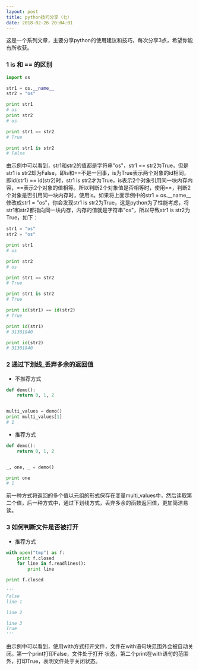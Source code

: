 ```yaml
---
layout: post
title: python技巧分享（七）
date: 2018-02-26 20:04:01
---
```


这是一个系列文章，主要分享python的使用建议和技巧，每次分享3点，希望你能有所收获。

### 1 is 和 == 的区别

```python
import os

str1 = os.__name__
str2 = "os"

print str1
# os
print str2
# os

print str1 == str2
# True

print str1 is str2
# False
```

由示例中可以看到，str1和str2的值都是字符串"os"，str1 == str2为True，但是str1 is str2却为False，即is和==不是一回事，is为True表示两个对象的id相同，即id(str1) == id(str2)时，str1 is str2才为True，is表示2个对象引用同一块内存内容，==表示2个对象的值相等。所以判断2个对象值是否相等时，使用==，判断2个对象是否引用同一块内存时，使用is。如果将上面示例中的str1 = os.__name__修改成str1 = "os"，你会发现str1 is str2为True，这是python为了性能考虑，将str1和str2都指向同一块内存，内存的值就是字符串"os"，所以导致str1 is str2为True，如下：

```python
str1 = "os"
str2 = "os"

print str1
# os

print str2
# os

print str1 == str2
# True

print str1 is str2
# True

print id(str1) == id(str2)
# True

print id(str1)
# 31301840

print id(str2)
# 31301840
```


### 2 通过下划线_丢弃多余的返回值

- 不推荐方式

```python
def demo():
    return 0, 1, 2


multi_values = demo()
print multi_values[1]
# 1
```

- 推荐方式

```python
def demo():
    return 0, 1, 2


_, one, _ = demo()

print one
# 1
```

前一种方式将返回的多个值以元组的形式保存在变量multi_values中，然后读取第二个值，后一种方式中，通过下划线方式，丢弃多余的函数返回值，更加简洁易读。

### 3 如何判断文件是否被打开

- 推荐方式

```python
with open("tmp") as f:
    print f.closed
    for line in f.readlines():
        print line

print f.closed

'''
False
line 1

line 2

line 3
True
'''
```

由示例中可以看到，使用with方式打开文件，文件在with语句块范围外会被自动关闭。第一个print打印False，文件处于打开 状态，第二个print在with语句的范围外，打印True，表明文件处于关闭状态。